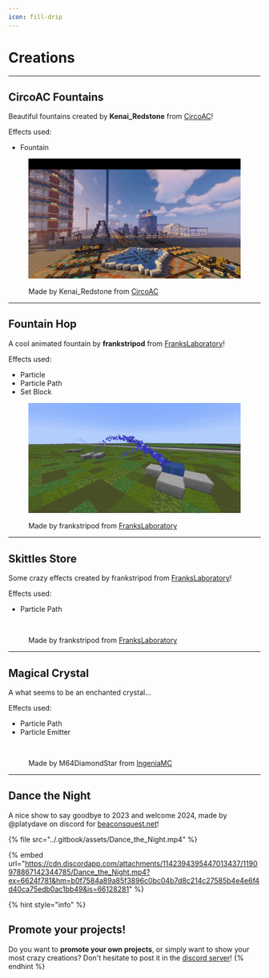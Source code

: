 ```yaml
---
icon: fill-drip
---
```


# Creations

***

## CircoAC Fountains

Beautiful fountains created by **Kenai\_Redstone** from [CircoAC](https://circoac.com/)!

Effects used:

* Fountain

<figure><img src="../.gitbook/assets/circoac.gif" alt=""><figcaption><p>Made by Kenai_Redstone from <a href="https://circoac.com/">CircoAC</a></p></figcaption></figure>

***

## Fountain Hop

A cool animated fountain by **frankstripod** from [FranksLaboratory](https://discord.gg/RJhb9ar)!

Effects used:

* Particle
* Particle Path
* Set Block

<figure><img src="../.gitbook/assets/270707507-826dba79-ac96-4101-b73c-9d579cbcf804.gif" alt=""><figcaption><p>Made by frankstripod from <a href="https://discord.gg/RJhb9ar">FranksLaboratory</a></p></figcaption></figure>

***

## Skittles Store

Some crazy effects created by frankstripod from [FranksLaboratory](https://discord.com/invite/RJhb9ar)!

Effects used:

* Particle Path

<figure><img src="../.gitbook/assets/skittles7.gif" alt=""><figcaption><p>Made by frankstripod from <a href="https://discord.com/invite/RJhb9ar">FranksLaboratory</a></p></figcaption></figure>

***

## Magical Crystal

A what seems to be an enchanted crystal...

Effects used:

* Particle Path
* Particle Emitter

<figure><img src="../.gitbook/assets/2023-10-31 20-32-00 (1).gif" alt=""><figcaption><p>Made by M64DiamondStar from <a href="https://discord.gg/qv2vsAsDs8">IngeniaMC</a></p></figcaption></figure>

***

## Dance the Night

A nice show to say goodbye to 2023 and welcome 2024, made by @platydave on discord for [beaconsquest.net](https://www.beaconsquest.net/)!

{% file src="../.gitbook/assets/Dance_the_Night.mp4" %}

{% embed url="https://cdn.discordapp.com/attachments/1142394395447013437/1190978867142344785/Dance_the_Night.mp4?ex=6624f781&hm=b0f7584a89a85f3896c0bc04b7d8c214c27585b4e4e6f4d40ca75edb0ac1bb49&is=66128281" %}

{% hint style="info" %}
## Promote your projects!

Do you want to **promote your own projects**, or simply want to show your most crazy creations? Don't hesitate to post it in the [discord server](https://discord.com/invite/Scv9afJwXp)!
{% endhint %}
